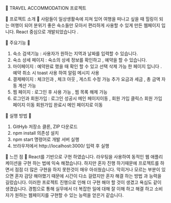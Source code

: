 🏡 TRAVEL ACCOMMODATION  프로젝트 

🔹 프로젝트 소개 🔹
사람들이 일상생활속에 지쳐 있어 여행을 떠나고 싶을 때 힐링이 되는 여행이 되어 분위기 좋은 숙소들만 모아서
편리하게 사용할 수 있게 만든 웹페이지 입니다.
React 중심으로 개발되었습니다 .

🔹 주요기능 🔹
1. 숙소 검색기능     : 사용자가 원하는 지역과 날짜를 입력할 수 있습니다.
2. 숙소 상세 페이지  : 숙소의 상세 정보를 확인하고 , 예약을 할 수 있습니다.
3. 마이페이지        : 예약완료 했을 때 확인 할 수 있고 선택 삭제 가능 한 페이지 입니다 .
                      예약 취소 시 toast 사용 하여 알림 메시지 사용 
4. 결제페이지        : 체크인과 , 체크 아웃 , 게스트 수정 가능
                      추가 요금과 세금 , 총 금액 자동 계산 가능
5. 찜 페이지         : 로그인 후 사용 가능 , 찜 목록 해제 가능
6. 로그인과 회원가입  : 로그인 성공시 메인 페이지이동 , 회원 가입 클릭스 회원 가입 페이지 이동
                       회원가입 완료시 메인 페이지로 이동

🔹 실행 방법 🔹
1. GitHyb 저장소 클론, ZIP 다운로드
2. npm install 의존성 설치 
3. npm start 명령어로 개발 서버 실행
4. 브라우저에서 http://localhost:3000/ 입력 후 실행

🔹 느낀 점 🔹
React를 기반으로 구현 하였습니다. 라우팅을 사용하여 동적인 웹 애플리케이션을 구현 하는 법에 익숙 해졌습니다.
하지만 혼자 진행 하기때문에 프로젝트를 하면서 점점 더 많은 구현을 하지 못한것이 매우 아쉬웠습니다.
막히거나 모르는 부분이 있으면 혼자 감당 해야했기 때문에 시간이 다소 걸렸지만 혼자 해결 하는 방법 과 능력을 
길렀습니다. 
이러한 프로젝트 진행으로 인해 더 구현 해야 할 것이 생겼고 욕심도 같이 생겼습니다.
경험으로 통해 실무에서 더 복잡한 일에 대해 잘 이해 하고 해결 하고 소비자가 원하는 웹페이지를 구현할 수 있는
능력을 얻은거 같습니다.



